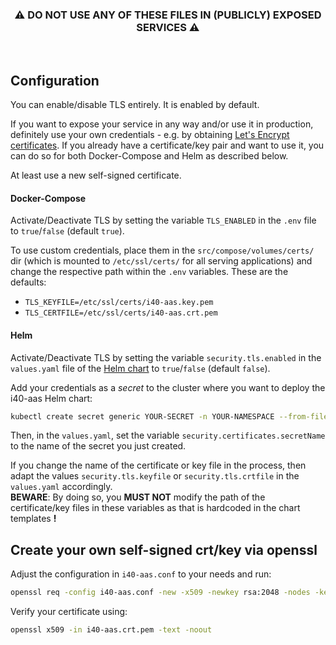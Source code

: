 <div align="center">

  ### ⚠️ **DO NOT USE ANY OF THESE FILES IN (PUBLICLY) EXPOSED SERVICES** ⚠️

</div>

<br />

## Configuration
You can enable/disable TLS entirely. It is enabled by default.

If you want to expose your service in any way and/or use it in production, definitely use your own credentials - e.g. by obtaining [Let's Encrypt certificates](https://letsencrypt.org/de/). If you already have a certificate/key pair and want to use it, you can do so for both Docker-Compose and Helm as described below.

At least use a new self-signed certificate.

#### Docker-Compose
Activate/Deactivate TLS by setting the variable `TLS_ENABLED` in the `.env` file to `true`/`false` (default `true`).

To use custom credentials, place them in the `src/compose/volumes/certs/` dir (which is mounted to `/etc/ssl/certs/` for all serving applications) and change the respective path within the `.env` variables. These are the defaults:
  - `TLS_KEYFILE=/etc/ssl/certs/i40-aas.key.pem`
  - `TLS_CERTFILE=/etc/ssl/certs/i40-aas.crt.pem`

#### Helm
Activate/Deactivate TLS by setting the variable `security.tls.enabled` in the `values.yaml` file of the [Helm chart](https://github.com/SAP/i40-aas/tree/master/helm/i40-aas) to `true`/`false` (default `false`).

Add your credentials as a *secret* to the cluster where you want to deploy the i40-aas Helm chart: 
```bash
kubectl create secret generic YOUR-SECRET -n YOUR-NAMESPACE --from-file=i40-aas.crt.pem --from-file=i40-aas.key.pem
```
Then, in the `values.yaml`, set the variable `security.certificates.secretName` to the name of the secret you just created. 

If you change the name of the certificate or key file in the process, then adapt the values `security.tls.keyfile` or `security.tls.crtfile` in the `values.yaml` accordingly.  
**BEWARE**: By doing so, you **MUST NOT** modify the path of the certificate/key files in these variables as that is hardcoded in the chart templates **!**  


## Create your own self-signed crt/key via openssl
Adjust the configuration in `i40-aas.conf` to your needs and run:
```bash
openssl req -config i40-aas.conf -new -x509 -newkey rsa:2048 -nodes -keyout i40-aas.key.pem -days 3650 -out i40-aas.crt.pem
```

Verify your certificate using:
```bash
openssl x509 -in i40-aas.crt.pem -text -noout
```
